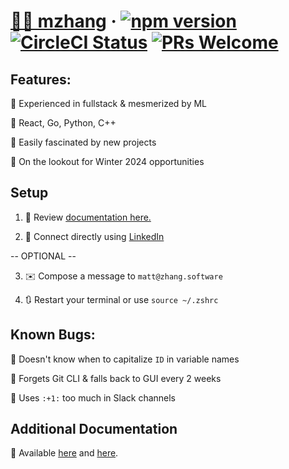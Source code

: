 # [🧑‍💻 mzhang](https://zhang.software/) &middot; [![npm version](https://img.shields.io/npm/v/react.svg?style=flat)](https://www.npmjs.com/package/react) [![CircleCI Status](https://circleci.com/gh/facebook/react.svg?style=shield&circle-token=:circle-token)](https://circleci.com/gh/facebook/react) [![PRs Welcome](https://img.shields.io/badge/PRs-welcome-brightgreen.svg)](https://reactjs.org/docs/how-to-contribute.html#your-first-pull-request)

## Features:

🥞 Experienced in fullstack & mesmerized by ML

🦎 React, Go, Python, C++

💫 Easily fascinated by new projects

🔭 On the lookout for Winter 2024 opportunities

## Setup

1. 📰 Review [documentation here.](https://zhang.software/resume.pdf) 

2. 🤝 Connect directly using [LinkedIn](https://www.linkedin.com/in/mattzhang-/)
 
-- OPTIONAL --

3. :envelope: Compose a message to `matt@zhang.software` 

4. 🔃 Restart your terminal or use `source ~/.zshrc`

## Known Bugs:

🤷 Doesn't know when to capitalize `ID` in variable names

🤦 Forgets Git CLI & falls back to GUI every 2 weeks

🙊 Uses `:+1:` too much in Slack channels


## Additional Documentation

🧾 Available [here](https://zhang.software/) and [here](https://zhang.software/resume.pdf). 
